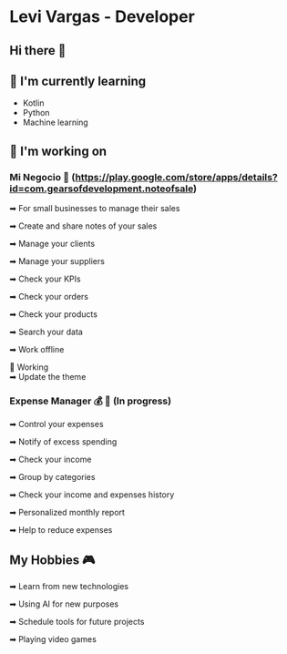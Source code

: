 # Levi Vargas - Developer
## Hi there 👋

## 🔨 I'm currently learning
- Kotlin
- Python
- Machine learning

## 📂 I'm working on
### Mi Negocio 🏪 (https://play.google.com/store/apps/details?id=com.gearsofdevelopment.noteofsale)

  ➡ For small businesses to manage their sales <br>
  
  ➡ Create and share notes of your sales<br>
  
  ➡ Manage your clients<br>
  
  ➡ Manage your suppliers<br>
  
  ➡ Check your KPIs<br>
  
  ➡ Check your orders<br>
  
  ➡ Check your products<br>
  
  ➡ Search your data<br>
  
  ➡ Work offline<br>
  
  🚧 Working<br>
  ➡ Update the theme<br>

### Expense Manager 💰 🚧 (In progress)

  ➡ Control your expenses <br>
  
  ➡ Notify of excess spending <br>
  
  ➡ Check your income<br>
  
  ➡ Group by categories<br>
  
  ➡ Check your income and expenses history <br>
  
  ➡ Personalized monthly report<br>
  
  ➡ Help to reduce expenses <br>

## My Hobbies 🎮

  ➡ Learn from new technologies<br>
  
  ➡ Using AI for new purposes<br>
  
  ➡ Schedule tools for future projects<br>
  
  ➡ Playing video games<br>
